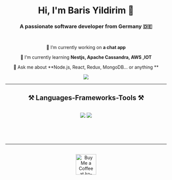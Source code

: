 <h1 align="center">
       Hi, I'm Baris Yildirim 👋
</h1>

<h3 align="center">A passionate software developer from Germany 🇩🇪 </h3>

<br/>

<div align="center">
 
 🔭 I’m currently working on **a chat app**
 
 🌱 I’m currently learning **Nestjs, Apache Cassandra, AWS ,IOT**

💬 Ask me about **Node.js, React, Redux, MongoDB... or anything **


 </div>
 
<div align="center"> 
  
  <a href="https://linkedin.com/in/barisyildirimm" target="_blank">
    <img src="https://img.shields.io/badge/LinkedIn-0077B5?style=for-the-badge&logo=linkedin&logoColor=white" target="_blank" />
  </a>
</div>

 <hr/>
 
<h2 align="center">⚒️ Languages-Frameworks-Tools ⚒️</h2>
<br/>
<div align="center">
    <img src="https://skillicons.dev/icons?i=react,bootstrap,mui,html,css,vscode,github,figma,tailwind,git,r" />
    <img src="https://skillicons.dev/icons?i=nodejs,python,javascript,typescript,express,firebase,mongodb,c,java,nextjs,mysql,flask" /><br>
</div>

<br/>


<br/><br/>

<hr/>

<br/>

<div align="center">
<a href='https://linkedin.com/in/barisyildirimm' target='_blank'><img height='64' style='border:0px;height:64px;' src='https://storage.ko-fi.com/cdn/kofi1.png?v=3' border='0' alt='Buy Me a Coffee at ko-fi.com' /></a>
</div>

<br/>
